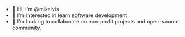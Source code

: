 - 👋 Hi, I’m @mikelvis
- 👀 I’m interested in learn software development
- 💞️ I’m looking to collaborate on non-profit projects and open-source community.
